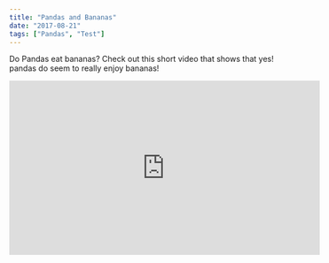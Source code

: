 ```yaml
---
title: "Pandas and Bananas"
date: "2017-08-21"
tags: ["Pandas", "Test"]
---
```

Do Pandas eat bananas? Check out this short video that shows that yes! pandas do
seem to really enjoy bananas!
<iframe width="560" height="315" src="https://www.youtube.com/embed/4SZl1r2O_bY" frameborder="0" allowfullscreen></iframe>
